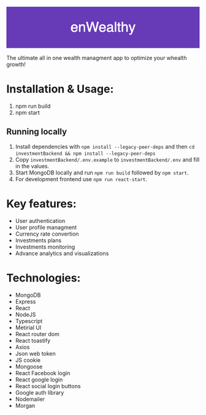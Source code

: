 ![enWealthy Header](assets/enWealthy.png "enWealthy header")

The ultimate all in one wealth managment app to optimize your whealth growth!

# Installation & Usage:

1. npm run build
2. npm start
## Running locally
1. Install dependencies with `npm install --legacy-peer-deps` and then `cd investmentBackend && npm install --legacy-peer-deps`
2. Copy `investmentBackend/.env.example` to `investmentBackend/.env` and fill in the values.
3. Start MongoDB locally and run `npm run build` followed by `npm start`.
4. For development frontend use `npm run react-start`.


# Key features:

- User authentication
- User profile managment
- Currency rate convertion
- Investments plans
- Investments monitoring
- Advance analytics and visualizations

# Technologies:

- MongoDB
- Express
- React
- NodeJS
- Typescript
- Metirial UI
- React router dom
- React toastify
- Axios
- Json web token
- JS cookie
- Mongoose
- React Facebook login
- React google login
- React social login buttons
- Google auth library
- Nodemailer
- Morgan